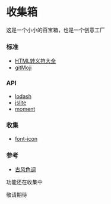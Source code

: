 # 收集箱
这是一个小小的百宝箱，也是一个创意工厂

### 标准

- [HTML转义符大全](https://lyrieek.github.io/api/html_code)
- [gitMoji](https://lyrieek.github.io/gitmoji)

### API

- [lodash](https://lyrieek.github.io/api/lodash/lodash)
- [jslite](https://lyrieek.github.io/api/jslite/jslite)
- [moment](https://lyrieek.github.io/api/moment/moment)

### 收集
- [font-icon](https://lyrieek.github.io/font-icon)

### 参考

- [古风色调](https://lyrieek.github.io/color)


功能还在收集中

敬请期待
